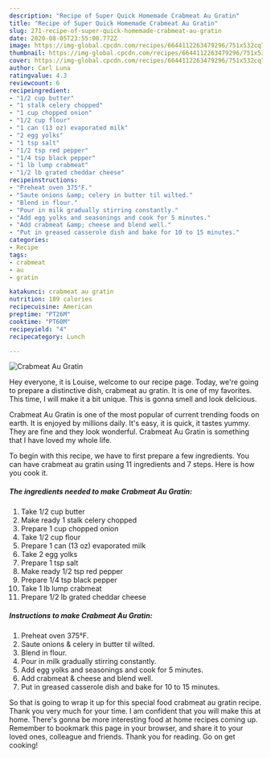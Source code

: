 ```yaml
---
description: "Recipe of Super Quick Homemade Crabmeat Au Gratin"
title: "Recipe of Super Quick Homemade Crabmeat Au Gratin"
slug: 271-recipe-of-super-quick-homemade-crabmeat-au-gratin
date: 2020-08-05T23:55:08.772Z
image: https://img-global.cpcdn.com/recipes/6644112263479296/751x532cq70/crabmeat-au-gratin-recipe-main-photo.jpg
thumbnail: https://img-global.cpcdn.com/recipes/6644112263479296/751x532cq70/crabmeat-au-gratin-recipe-main-photo.jpg
cover: https://img-global.cpcdn.com/recipes/6644112263479296/751x532cq70/crabmeat-au-gratin-recipe-main-photo.jpg
author: Carl Luna
ratingvalue: 4.3
reviewcount: 6
recipeingredient:
- "1/2 cup butter"
- "1 stalk celery chopped"
- "1 cup chopped onion"
- "1/2 cup flour"
- "1 can (13 oz) evaporated milk"
- "2 egg yolks"
- "1 tsp salt"
- "1/2 tsp red pepper"
- "1/4 tsp black pepper"
- "1 lb lump crabmeat"
- "1/2 lb grated cheddar cheese"
recipeinstructions:
- "Preheat oven 375°F."
- "Saute onions &amp; celery in butter til wilted."
- "Blend in flour."
- "Pour in milk gradually stirring constantly."
- "Add egg yolks and seasonings and cook for 5 minutes."
- "Add crabmeat &amp; cheese and blend well."
- "Put in greased casserole dish and bake for 10 to 15 minutes."
categories:
- Recipe
tags:
- crabmeat
- au
- gratin

katakunci: crabmeat au gratin 
nutrition: 189 calories
recipecuisine: American
preptime: "PT26M"
cooktime: "PT60M"
recipeyield: "4"
recipecategory: Lunch

---
```



![Crabmeat Au Gratin](https://img-global.cpcdn.com/recipes/6644112263479296/751x532cq70/crabmeat-au-gratin-recipe-main-photo.jpg)

Hey everyone, it is Louise, welcome to our recipe page. Today, we're going to prepare a distinctive dish, crabmeat au gratin. It is one of my favorites. This time, I will make it a bit unique. This is gonna smell and look delicious.



Crabmeat Au Gratin is one of the most popular of current trending foods on earth. It is enjoyed by millions daily. It's easy, it is quick, it tastes yummy. They are fine and they look wonderful. Crabmeat Au Gratin is something that I have loved my whole life.


To begin with this recipe, we have to first prepare a few ingredients. You can have crabmeat au gratin using 11 ingredients and 7 steps. Here is how you cook it.

<!--inarticleads1-->

##### The ingredients needed to make Crabmeat Au Gratin:

1. Take 1/2 cup butter
1. Make ready 1 stalk celery chopped
1. Prepare 1 cup chopped onion
1. Take 1/2 cup flour
1. Prepare 1 can (13 oz) evaporated milk
1. Take 2 egg yolks
1. Prepare 1 tsp salt
1. Make ready 1/2 tsp red pepper
1. Prepare 1/4 tsp black pepper
1. Take 1 lb lump crabmeat
1. Prepare 1/2 lb grated cheddar cheese




<!--inarticleads2-->

##### Instructions to make Crabmeat Au Gratin:

1. Preheat oven 375°F.
1. Saute onions &amp; celery in butter til wilted.
1. Blend in flour.
1. Pour in milk gradually stirring constantly.
1. Add egg yolks and seasonings and cook for 5 minutes.
1. Add crabmeat &amp; cheese and blend well.
1. Put in greased casserole dish and bake for 10 to 15 minutes.




So that is going to wrap it up for this special food crabmeat au gratin recipe. Thank you very much for your time. I am confident that you will make this at home. There's gonna be more interesting food at home recipes coming up. Remember to bookmark this page in your browser, and share it to your loved ones, colleague and friends. Thank you for reading. Go on get cooking!
